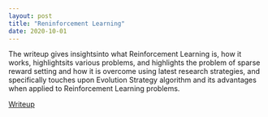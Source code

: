 ```yaml
---
layout: post
title: "Reninforcement Learning"
date: 2020-10-01
---
```


The writeup gives insightsinto what Reinforcement Learning is, how it works, highlightsits various problems,
and highlights the problem of sparse reward setting and how it is overcome using latest research
strategies, and specifically touches upon Evolution Strategy algorithm and its advantages when applied to
Reinforcement Learning problems. 

<p><a href="/Algorithms for Reinforcement Learning problems.pdf">Writeup</a></p>

